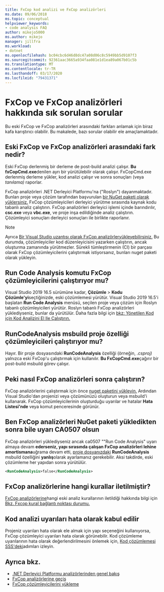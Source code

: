```yaml
---
title: FxCop kod analizi ve FxCop analizörleri
ms.date: 09/06/2018
ms.topic: conceptual
helpviewer_keywords:
- code analysis FAQ
author: mikejo5000
ms.author: mikejo
manager: jillfra
ms.workload:
- dotnet
ms.openlocfilehash: bc04cbc6d46d8dc47a08d06c8c5949bb5d9107f3
ms.sourcegitcommit: 92361aac3665a934faa081e1d1ea89a067b01c5b
ms.translationtype: MT
ms.contentlocale: tr-TR
ms.lasthandoff: 03/17/2020
ms.locfileid: "79431371"
---
```

# <a name="frequently-asked-questions-about-fxcop-and-fxcop-analyzers"></a>FxCop ve FxCop analizörleri hakkında sık sorulan sorular

Bu eski FxCop ve FxCop analizörleri arasındaki farkları anlamak için biraz kafa karıştırıcı olabilir. Bu makalede, bazı sorular olabilir ele amaçlamaktadır.

## <a name="whats-the-difference-between-legacy-fxcop-and-fxcop-analyzers"></a>Eski FxCop ve FxCop analizörleri arasındaki fark nedir?

Eski FxCop derlenmiş bir derleme de post-build analizi çalışır. **Bu fxCopCmd.exe**denilen ayrı bir yürütülebilir olarak çalışır. FxCopCmd.exe derlenmiş derleme yükler, kod analizi çalışır ve sonra sonuçları (veya *tanılama)* raporlar.

FxCop analizörleri .NET Derleyici Platformu'na ("Roslyn") dayanmaktadır. Bunları proje veya çözüm tarafından başvurulan [bir NuGet paketi olarak yüklersiniz.](install-fxcop-analyzers.md#nuget-package) FxCop çözümleyicileri derleyici yürütme sırasında kaynak kodu tabanlı analiz çalıştırın. FxCop analizörleri derleyici işlemi içinde barındırılır, **csc.exe** veya **vbc.exe**, ve proje inşa edildiğinde analiz çalıştırın. Çözümleyici sonuçları derleyici sonuçları ile birlikte raporlanır.

> [!NOTE]
> Ayrıca [Bir Visual Studio uzantısı olarak FxCop analizörleryükleyebilirsiniz.](install-fxcop-analyzers.md#vsix) Bu durumda, çözümleyiciler kod düzenleyicisini yazarken çalıştırın, ancak oluşturma zamanında yürütmezler. Sürekli tümleştirmenin (CI) bir parçası olarak FxCop çözümleyicilerini çalıştırmak istiyorsanız, bunları nuget paketi olarak yükleyin.

## <a name="does-the-run-code-analysis-command-run-fxcop-analyzers"></a>Run Code Analysis komutu FxCop çözümleyicilerini çalıştırıyor mu?

Visual Studio 2019 16.5 sürümüne kadar, **Çözümle** > **Kodu Çözümle'yi**seçtiğinizde, eski çözümlemesi yürütür. Visual Studio 2019 16.5'i başlatan **Run Code Analysis** menüsü, seçilen proje veya çözüm için Roslyn tabanlı çözümleyicileri yürütür. Roslyn tabanlı FxCop analizörleri yüklediyseniz, bunlar da yürütülür. Daha fazla bilgi için [bkz: Yönetilen Kod için Kod Analizini El Ile Çalıştırın.](how-to-run-code-analysis-manually-for-managed-code.md)

## <a name="does-the-runcodeanalysis-msbuild-project-property-run-analyzers"></a>RunCodeAnalysis msbuild proje özelliği çözümleyicileri çalıştırıyor mu?

Hayır. Bir proje dosyasındaki **RunCodeAnalysis** özelliği (örneğin, *.csproj)* yalnızca eski FxCop'u çalıştırmak için kullanılır. **Bu FxCopCmd.exe**çağırır bir post-build msbuild görev çalışır.

## <a name="so-how-do-i-run-fxcop-analyzers-then"></a>Peki nasıl FxCop analizörleri sonra çalıştırın?

FxCop analizörlerini çalıştırmak için önce [nuget paketini yükleyin.](install-fxcop-analyzers.md) Ardından Visual Studio'dan projenizi veya çözümünüzü oluşturun veya msbuild'i kullanarak. FxCop çözümleyicilerinin oluşturduğu uyarılar ve hatalar **Hata Listesi'nde** veya komut penceresinde görünür.

## <a name="i-get-warning-ca0507-even-after-ive-installed-the-fxcop-analyzers-nuget-package"></a>Ben FxCop analizörleri NuGet paketi yükledikten sonra bile uyarı CA0507 olsun

FxCop analizörleri yüklediyseniz ancak ca0507 ""Run Code Analysis" uyarı almaya devam **ederseniz, yapı sırasında çalışan FxCop analizörleri lehine amortismana**uğrama devam etti, [proje dosyanızdaki](../ide/solutions-and-projects-in-visual-studio.md#project-file) **RunCodeAnalysis** msbuild özelliğini **yanlış**olarak ayarlamanız gerekebilir. Aksi takdirde, eski çözümleme her yapıdan sonra yürütülür.

```xml
<RunCodeAnalysis>false</RunCodeAnalysis>
```

## <a name="which-rules-have-been-ported-to-fxcop-analyzers"></a>FxCop analizörlerine hangi kurallar iletilmiştir?

[FxCop analizörlerine](install-fxcop-analyzers.md)hangi eski analiz kurallarının iletildiği hakkında bilgi için [Bkz. Fxcop kural bağlantı noktası durumu.](fxcop-rule-port-status.md)

## <a name="code-analysis-warnings-are-treated-as-errors"></a>Kod analizi uyarıları hata olarak kabul edilir

Projeniz uyarıları hata olarak ele almak için yapı seçeneğini kullanıyorsa, FxCop çözümleyici uyarıları hata olarak görünebilir. Kod çözümleme uyarılarının hata olarak değerlendirilmesini önlemek için, [Kod çözümlemesi SSS'deki](../code-quality/analyzers-faq.md#treat-warnings-as-errors)adımları izleyin.

## <a name="see-also"></a>Ayrıca bkz.

- [.NET Derleyici Platformu analizörlerinden genel bakış](roslyn-analyzers-overview.md)
- [FxCop analizörlerine geçiş](migrate-from-legacy-analysis-to-fxcop-analyzers.md)
- [FxCop çözümleyicilerini yükleme](install-fxcop-analyzers.md)
